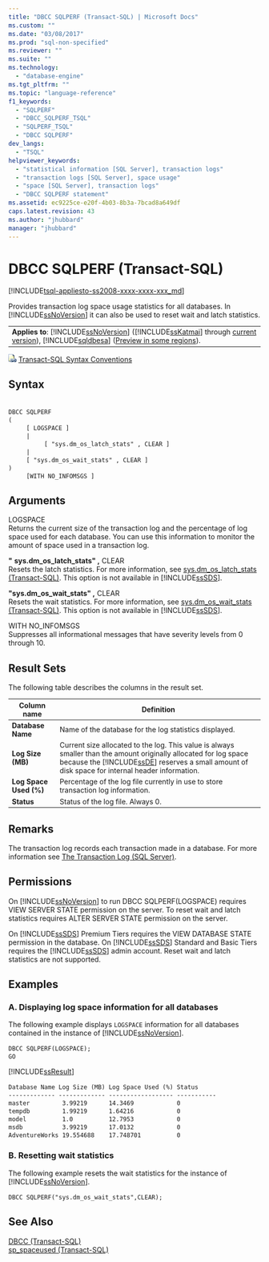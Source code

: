 ```yaml
---
title: "DBCC SQLPERF (Transact-SQL) | Microsoft Docs"
ms.custom: ""
ms.date: "03/08/2017"
ms.prod: "sql-non-specified"
ms.reviewer: ""
ms.suite: ""
ms.technology: 
  - "database-engine"
ms.tgt_pltfrm: ""
ms.topic: "language-reference"
f1_keywords: 
  - "SQLPERF"
  - "DBCC_SQLPERF_TSQL"
  - "SQLPERF_TSQL"
  - "DBCC SQLPERF"
dev_langs: 
  - "TSQL"
helpviewer_keywords: 
  - "statistical information [SQL Server], transaction logs"
  - "transaction logs [SQL Server], space usage"
  - "space [SQL Server], transaction logs"
  - "DBCC SQLPERF statement"
ms.assetid: ec9225ce-e20f-4b03-8b3a-7bcad8a649df
caps.latest.revision: 43
ms.author: "jhubbard"
manager: "jhubbard"
---
```

# DBCC SQLPERF (Transact-SQL)
[!INCLUDE[tsql-appliesto-ss2008-xxxx-xxxx-xxx_md](../../database-engine/configure/windows/includes/tsql-appliesto-ss2008-xxxx-xxxx-xxx-md.md)]

  Provides transaction log space usage statistics for all databases. In [!INCLUDE[ssNoVersion](../../advanced-analytics/r-services/includes/ssnoversion-md.md)] it can also be used to reset wait and latch statistics.  
  
||  
|-|  
|**Applies to**: [!INCLUDE[ssNoVersion](../../advanced-analytics/r-services/includes/ssnoversion-md.md)] ([!INCLUDE[ssKatmai](../../analysis-services/data-mining/includes/sskatmai-md.md)] through [current version](http://go.microsoft.com/fwlink/p/?LinkId=299658)), [!INCLUDE[sqldbesa](../../database-engine/configure/windows/includes/sqldbesa-md.md)] ([Preview in some regions](http://azure.microsoft.com/documentation/articles/sql-database-preview-whats-new/?WT.mc_id=TSQL_GetItTag)).|  
  
 ![Topic link icon](../../database-engine/configure/windows/media/topic-link.gif "Topic link icon") [Transact-SQL Syntax Conventions](../../t-sql/language-elements/transact-sql-syntax-conventions-transact-sql.md)  
  
## Syntax  
  
```  
  
DBCC SQLPERF   
(  
     [ LOGSPACE ]  
     |  
          [ "sys.dm_os_latch_stats" , CLEAR ]  
     |  
     [ "sys.dm_os_wait_stats" , CLEAR ]  
)   
     [WITH NO_INFOMSGS ]  
```  
  
## Arguments  
 LOGSPACE  
 Returns the current size of the transaction log and the percentage of log space used for each database. You can use this information to monitor the amount of space used in a transaction log.  
  
 **"** **sys.dm_os_latch_stats" ,** CLEAR  
 Resets the latch statistics. For more information, see [sys.dm_os_latch_stats &#40;Transact-SQL&#41;](../../relational-databases/reference/system-dynamic-management-views/sys.dm-os-latch-stats-transact-sql.md). This option is not available in [!INCLUDE[ssSDS](../../analysis-services/multidimensional-models/includes/sssds-md.md)].  
  
 **"sys.dm_os_wait_stats" ,** CLEAR  
 Resets the wait statistics. For more information, see [sys.dm_os_wait_stats &#40;Transact-SQL&#41;](../../relational-databases/reference/system-dynamic-management-views/sys.dm-os-wait-stats-transact-sql.md). This option is not available in [!INCLUDE[ssSDS](../../analysis-services/multidimensional-models/includes/sssds-md.md)].  
  
 WITH NO_INFOMSGS  
 Suppresses all informational messages that have severity levels from 0 through 10.  
  
## Result Sets  
 The following table describes the columns in the result set.  
  
|Column name|Definition|  
|-----------------|----------------|  
|**Database Name**|Name of the database for the log statistics displayed.|  
|**Log Size (MB)**|Current size allocated to the log. This value is always smaller than the amount originally allocated for log space because the [!INCLUDE[ssDE](../../analysis-services/instances/install/windows/includes/ssde-md.md)] reserves a small amount of disk space for internal header information.|  
|**Log Space Used (%)**|Percentage of the log file currently in use to store transaction log information.|  
|**Status**|Status of the log file. Always 0.|  
  
## Remarks  
 The transaction log records each transaction made in a database. For more information see [The Transaction Log &#40;SQL Server&#41;](../../relational-databases/logs/the-transaction-log-sql-server.md).  
  
## Permissions  
 On [!INCLUDE[ssNoVersion](../../advanced-analytics/r-services/includes/ssnoversion-md.md)] to run DBCC SQLPERF(LOGSPACE) requires VIEW SERVER STATE permission on the server. To reset wait and latch statistics requires ALTER SERVER STATE permission on the server.  
  
 On [!INCLUDE[ssSDS](../../analysis-services/multidimensional-models/includes/sssds-md.md)] Premium Tiers requires the VIEW DATABASE STATE permission in the database. On [!INCLUDE[ssSDS](../../analysis-services/multidimensional-models/includes/sssds-md.md)] Standard and Basic Tiers requires the [!INCLUDE[ssSDS](../../analysis-services/multidimensional-models/includes/sssds-md.md)] admin account. Reset wait and latch statistics are not supported.  
  
## Examples  
  
### A. Displaying log space information for all databases  
 The following example displays `LOGSPACE` information for all databases contained in the instance of [!INCLUDE[ssNoVersion](../../advanced-analytics/r-services/includes/ssnoversion-md.md)].  
  
```tsql  
DBCC SQLPERF(LOGSPACE);  
GO  
```  
  
 [!INCLUDE[ssResult](../../relational-databases/includes/ssresult-md.md)]  
  
```  
Database Name Log Size (MB) Log Space Used (%) Status        
------------- ------------- ------------------ -----------   
master         3.99219      14.3469            0   
tempdb         1.99219      1.64216            0   
model          1.0          12.7953            0   
msdb           3.99219      17.0132            0   
AdventureWorks 19.554688    17.748701          0  
```  
  
### B. Resetting wait statistics  
 The following example resets the wait statistics for the instance of [!INCLUDE[ssNoVersion](../../advanced-analytics/r-services/includes/ssnoversion-md.md)].  
  
```tsql  
DBCC SQLPERF("sys.dm_os_wait_stats",CLEAR);  
```  
  
## See Also  
 [DBCC &#40;Transact-SQL&#41;](../../t-sql/database-console-commands/dbcc-transact-sql.md)   
 [sp_spaceused &#40;Transact-SQL&#41;](../../relational-databases/reference/system-stored-procedures/sp-spaceused-transact-sql.md)  
  
  